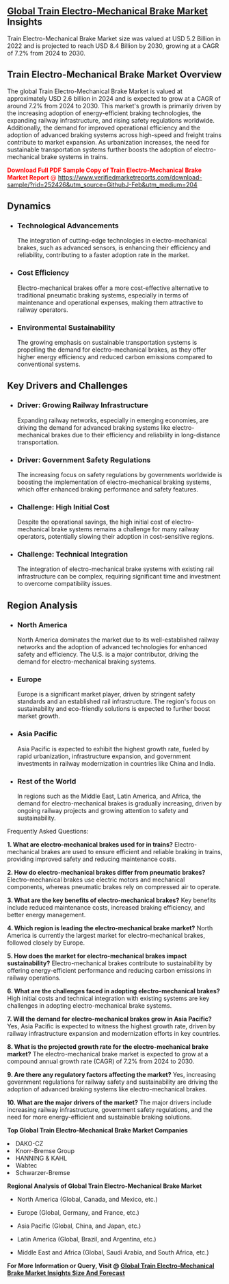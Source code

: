 <h2><a href="https://www.verifiedmarketreports.com/download-sample/?rid=252426&amp;utm_source=GithubJ&amp;utm_medium=204" target="_blank">Global Train Electro-Mechanical Brake Market</a> Insights</h2><p>Train Electro-Mechanical Brake Market size was valued at USD 5.2 Billion in 2022 and is projected to reach USD 8.4 Billion by 2030, growing at a CAGR of 7.2% from 2024 to 2030.</p><p> <h2>Train Electro-Mechanical Brake Market Overview</h2> <p>The global Train Electro-Mechanical Brake Market is valued at approximately USD 2.6 billion in 2024 and is expected to grow at a CAGR of around 7.2% from 2024 to 2030. This market's growth is primarily driven by the increasing adoption of energy-efficient braking technologies, the expanding railway infrastructure, and rising safety regulations worldwide. Additionally, the demand for improved operational efficiency and the adoption of advanced braking systems across high-speed and freight trains contribute to market expansion. As urbanization increases, the need for sustainable transportation systems further boosts the adoption of electro-mechanical brake systems in trains. <p><span class=""><span style="color: #ff0000;"><strong>Download Full PDF Sample Copy of Train Electro-Mechanical Brake Market Report</strong> @ </span><a href="https://www.verifiedmarketreports.com/download-sample/?rid=252426&amp;utm_source=GithubJ-Feb&amp;utm_medium=204" target="_blank">https://www.verifiedmarketreports.com/download-sample/?rid=252426&amp;utm_source=GithubJ-Feb&amp;utm_medium=204</a></span></p></p> <h2>Dynamics</h2> <ul> <li><h3>Technological Advancements</h3> The integration of cutting-edge technologies in electro-mechanical brakes, such as advanced sensors, is enhancing their efficiency and reliability, contributing to a faster adoption rate in the market.</li> <li><h3>Cost Efficiency</h3> Electro-mechanical brakes offer a more cost-effective alternative to traditional pneumatic braking systems, especially in terms of maintenance and operational expenses, making them attractive to railway operators.</li> <li><h3>Environmental Sustainability</h3> The growing emphasis on sustainable transportation systems is propelling the demand for electro-mechanical brakes, as they offer higher energy efficiency and reduced carbon emissions compared to conventional systems.</li> </ul> <h2>Key Drivers and Challenges</h2> <ul> <li><h3>Driver: Growing Railway Infrastructure</h3> Expanding railway networks, especially in emerging economies, are driving the demand for advanced braking systems like electro-mechanical brakes due to their efficiency and reliability in long-distance transportation.</li> <li><h3>Driver: Government Safety Regulations</h3> The increasing focus on safety regulations by governments worldwide is boosting the implementation of electro-mechanical braking systems, which offer enhanced braking performance and safety features.</li> <li><h3>Challenge: High Initial Cost</h3> Despite the operational savings, the high initial cost of electro-mechanical brake systems remains a challenge for many railway operators, potentially slowing their adoption in cost-sensitive regions.</li> <li><h3>Challenge: Technical Integration</h3> The integration of electro-mechanical brake systems with existing rail infrastructure can be complex, requiring significant time and investment to overcome compatibility issues.</li> </ul> <h2>Region Analysis</h2> <ul> <li><h3>North America</h3> North America dominates the market due to its well-established railway networks and the adoption of advanced technologies for enhanced safety and efficiency. The U.S. is a major contributor, driving the demand for electro-mechanical braking systems.</li> <li><h3>Europe</h3> Europe is a significant market player, driven by stringent safety standards and an established rail infrastructure. The region's focus on sustainability and eco-friendly solutions is expected to further boost market growth.</li> <li><h3>Asia Pacific</h3> Asia Pacific is expected to exhibit the highest growth rate, fueled by rapid urbanization, infrastructure expansion, and government investments in railway modernization in countries like China and India.</li> <li><h3>Rest of the World</h3> In regions such as the Middle East, Latin America, and Africa, the demand for electro-mechanical brakes is gradually increasing, driven by ongoing railway projects and growing attention to safety and sustainability.</li> </ul> <p>Frequently Asked Questions:</p> <p><b>1. What are electro-mechanical brakes used for in trains?</b> Electro-mechanical brakes are used to ensure efficient and reliable braking in trains, providing improved safety and reducing maintenance costs.</p> <p><b>2. How do electro-mechanical brakes differ from pneumatic brakes?</b> Electro-mechanical brakes use electric motors and mechanical components, whereas pneumatic brakes rely on compressed air to operate.</p> <p><b>3. What are the key benefits of electro-mechanical brakes?</b> Key benefits include reduced maintenance costs, increased braking efficiency, and better energy management.</p> <p><b>4. Which region is leading the electro-mechanical brake market?</b> North America is currently the largest market for electro-mechanical brakes, followed closely by Europe.</p> <p><b>5. How does the market for electro-mechanical brakes impact sustainability?</b> Electro-mechanical brakes contribute to sustainability by offering energy-efficient performance and reducing carbon emissions in railway operations.</p> <p><b>6. What are the challenges faced in adopting electro-mechanical brakes?</b> High initial costs and technical integration with existing systems are key challenges in adopting electro-mechanical brake systems.</p> <p><b>7. Will the demand for electro-mechanical brakes grow in Asia Pacific?</b> Yes, Asia Pacific is expected to witness the highest growth rate, driven by railway infrastructure expansion and modernization efforts in key countries.</p> <p><b>8. What is the projected growth rate for the electro-mechanical brake market?</b> The electro-mechanical brake market is expected to grow at a compound annual growth rate (CAGR) of 7.2% from 2024 to 2030.</p> <p><b>9. Are there any regulatory factors affecting the market?</b> Yes, increasing government regulations for railway safety and sustainability are driving the adoption of advanced braking systems like electro-mechanical brakes.</p> <p><b>10. What are the major drivers of the market?</b> The major drivers include increasing railway infrastructure, government safety regulations, and the need for more energy-efficient and sustainable braking solutions.</p> </p><p><strong>Top Global Train Electro-Mechanical Brake Market Companies</strong></p><div data-test-id=""><p><li>DAKO-CZ</li><li> Knorr-Bremse Group</li><li> HANNING & KAHL</li><li> Wabtec</li><li> Schwarzer-Bremse</li></p><div><strong>Regional Analysis of&nbsp;Global Train Electro-Mechanical Brake Market</strong></div><ul><li dir="ltr"><p dir="ltr">North America&nbsp;(Global, Canada, and Mexico, etc.)</p></li><li dir="ltr"><p dir="ltr">Europe (Global, Germany, and France, etc.)</p></li><li dir="ltr"><p dir="ltr">Asia Pacific&nbsp;(Global, China, and Japan, etc.)</p></li><li dir="ltr"><p dir="ltr">Latin America&nbsp;(Global, Brazil, and Argentina, etc.)</p></li><li dir="ltr">Middle East and Africa&nbsp;(Global, Saudi Arabia, and South Africa, etc.)</li></ul><p><strong>For More Information or Query, Visit @&nbsp;</strong><strong><a href="https://www.verifiedmarketreports.com/product/train-electro-mechanical-brake-market/?utm_source=GithubJ&amp;utm_medium=204" target="_blank">Global Train Electro-Mechanical Brake Market Insights Size And Forecast</a></strong></p></div>
